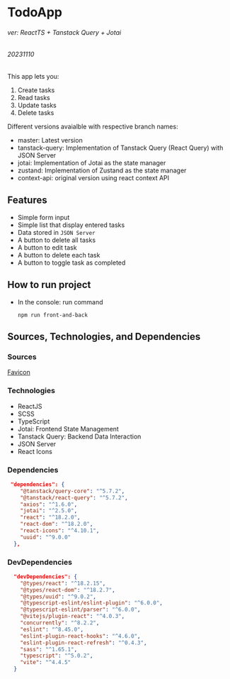 # TodoApp
###### ver: ReactTS + Tanstack Query + Jotai
###### 20231110

This app lets you:
1. Create tasks
2. Read tasks
3. Update tasks
4. Delete tasks

Different versions avaialble with respective branch names:
- master: Latest version
- tanstack-query: Implementation of Tanstack Query (React Query) with JSON Server
- jotai: Implementation of Jotai as the state manager
- zustand: Implementation of Zustand as the state manager
- context-api: original version using react context API


## Features
- Simple form input
- Simple list that display entered tasks
- Data stored in `JSON Server`
- A button to delete all tasks
- A button to edit task
- A button to delete each task
- A button to toggle task as completed


## How to run project
- In the console: run command
  ```
  npm run front-and-back
  ```



## Sources, Technologies, and Dependencies

### Sources
[Favicon](https://www.reshot.com/free-svg-icons/item/check-list-3EU5R962XC/)


### Technologies
- ReactJS
- SCSS
- TypeScript
- Jotai: Frontend State Management
- Tanstack Query: Backend Data Interaction
- JSON Server
- React Icons


### Dependencies
```json
 "dependencies": {
    "@tanstack/query-core": "^5.7.2",
    "@tanstack/react-query": "^5.7.2",
    "axios": "^1.6.0",
    "jotai": "^2.5.0",
    "react": "^18.2.0",
    "react-dom": "^18.2.0",
    "react-icons": "^4.10.1",
    "uuid": "^9.0.0"
  },
```

### DevDependencies
```json
  "devDependencies": {
    "@types/react": "^18.2.15",
    "@types/react-dom": "^18.2.7",
    "@types/uuid": "^9.0.2",
    "@typescript-eslint/eslint-plugin": "^6.0.0",
    "@typescript-eslint/parser": "^6.0.0",
    "@vitejs/plugin-react": "^4.0.3",
    "concurrently": "^8.2.2",
    "eslint": "^8.45.0",
    "eslint-plugin-react-hooks": "^4.6.0",
    "eslint-plugin-react-refresh": "^0.4.3",
    "sass": "^1.65.1",
    "typescript": "^5.0.2",
    "vite": "^4.4.5"
  }
```

## 